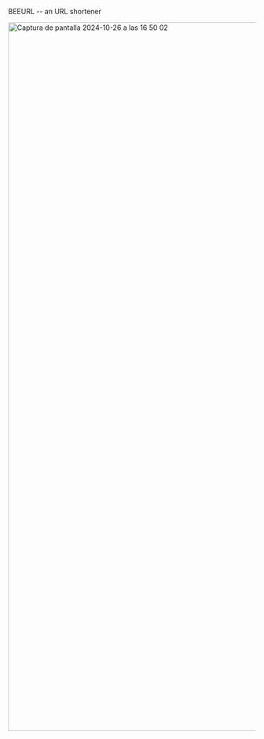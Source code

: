BEEURL -- an URL shortener

<img width="1439" alt="Captura de pantalla 2024-10-26 a las 16 50 02" src="https://github.com/user-attachments/assets/49965a4c-f657-46e2-8bf9-93f8fb8059e7">

